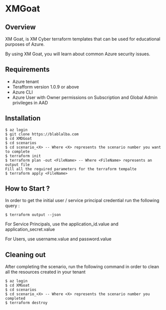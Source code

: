 # XMGoat 
## Overview
XM Goat, is XM Cyber terraform templates that can be used for educational purposes of Azure. 

By using XM Goat, you will learn about common Azure security issues.

## Requirements
* Azure tenant
* Terafform version 1.0.9 or above
* Azure CLI
* Azure User with Owner permissions on Subscription and Global Admin privileges in AAD

## Installation
```
$ az login
$ git clone https://blablalba.com
$ cd XMDGoat
$ cd scenarios
$ cd scenario_<X> -- Where <X> represents the scenario number you want to complete
$ terraform init
$ terraform plan -out <FileName> -- Where <FileName> represents an output file
Fill all the required parameters for the terraform tempalte
$ terraform apply <FileName>
```

## How to Start ?
In order to get the initial user / service principal credential run the following query :
```
$ terraform output --json
```
For Service Principals, use the application_id.value and application_secret.value

For Users, use username.value and password.value



## Cleaning out
After completing the scenario, run the following command in order to clean all the resources created in your tenant
```
$ az login
$ cd XMGoat
$ cd scenarios
$ cd scenario_<X> -- Where <X> represents the scenario number you completed
$ terraform destroy
```
